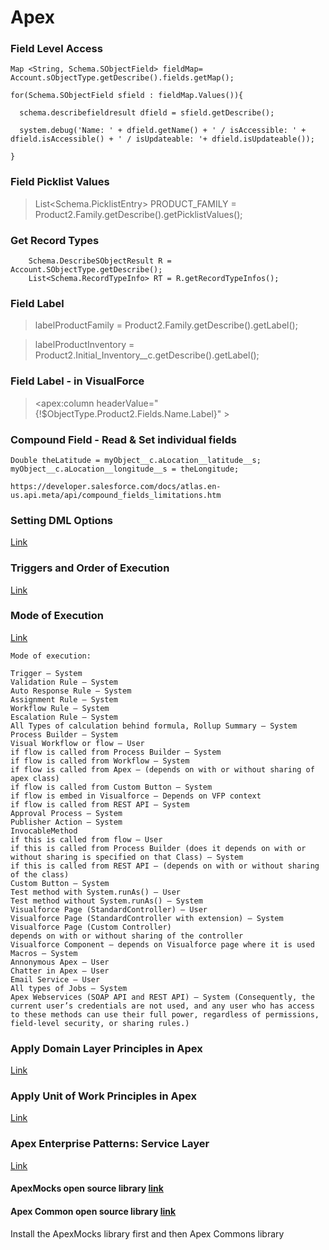 # Apex

### Field Level Access
```
Map <String, Schema.SObjectField> fieldMap= Account.sObjectType.getDescribe().fields.getMap();

for(Schema.SObjectField sfield : fieldMap.Values()){

  schema.describefieldresult dfield = sfield.getDescribe();
  
  system.debug('Name: ' + dfield.getName() + ' / isAccessible: ' + dfield.isAccessible() + ' / isUpdateable: '+ dfield.isUpdateable());
	
}
```

### Field Picklist Values
> List<Schema.PicklistEntry> PRODUCT_FAMILY = Product2.Family.getDescribe().getPicklistValues();

### Get Record Types
```
	Schema.DescribeSObjectResult R = Account.SObjectType.getDescribe();
	List<Schema.RecordTypeInfo> RT = R.getRecordTypeInfos();
```

### Field Label
> labelProductFamily = Product2.Family.getDescribe().getLabel();

> labelProductInventory = Product2.Initial_Inventory__c.getDescribe().getLabel();

### Field Label - in VisualForce
><apex:column headerValue="{!$ObjectType.Product2.Fields.Name.Label}" >

### Compound Field - Read & Set individual fields
	Double theLatitude = myObject__c.aLocation__latitude__s;
	myObject__c.aLocation__longitude__s = theLongitude;

	https://developer.salesforce.com/docs/atlas.en-us.api.meta/api/compound_fields_limitations.htm

### Setting DML Options
[Link](https://developer.salesforce.com/docs/atlas.en-us.apexcode.meta/apexcode/langCon_apex_dml_database_dmloptions.htm)


### Triggers and Order of Execution
[Link](https://developer.salesforce.com/docs/atlas.en-us.apexcode.meta/apexcode/apex_triggers_order_of_execution.htm)

### Mode of Execution
[Link](https://www.biswajeetsamal.com/blog/system-mode-and-user-mode-in-salesforce/)
```
Mode of execution:

Trigger – System
Validation Rule – System
Auto Response Rule – System
Assignment Rule – System
Workflow Rule – System
Escalation Rule – System
All Types of calculation behind formula, Rollup Summary – System
Process Builder – System
Visual Workflow or flow – User
if flow is called from Process Builder – System
if flow is called from Workflow – System
if flow is called from Apex – (depends on with or without sharing of apex class)
if flow is called from Custom Button – System
if flow is embed in Visualforce – Depends on VFP context
if flow is called from REST API – System
Approval Process – System
Publisher Action – System
InvocableMethod
if this is called from flow – User
if this is called from Process Builder (does it depends on with or without sharing is specified on that Class) – System
if this is called from REST API – (depends on with or without sharing of the class)
Custom Button – System
Test method with System.runAs() – User
Test method without System.runAs() – System
Visualforce Page (StandardController) – User
Visualforce Page (StandardController with extension) – System
Visualforce Page (Custom Controller)
depends on with or without sharing of the controller
Visualforce Component – depends on Visualforce page where it is used
Macros – System
Annonymous Apex – User
Chatter in Apex – User
Email Service – User
All types of Jobs – System
Apex Webservices (SOAP API and REST API) – System (Consequently, the current user’s credentials are not used, and any user who has access to these methods can use their full power, regardless of permissions, field-level security, or sharing rules.)
```

### Apply Domain Layer Principles in Apex
[Link](https://trailhead.salesforce.com/content/learn/modules/apex_patterns_dsl/apex_patterns_dsl_apply_dl_principles)

### Apply Unit of Work Principles in Apex
[Link](https://trailhead.salesforce.com/content/learn/modules/apex_patterns_sl/apex_patterns_sl_apply_uow_principles?trail_id=force_com_dev_advanced)

### Apex Enterprise Patterns: Service Layer
[Link](https://trailhead.salesforce.com/content/learn/modules/apex_patterns_sl)

#### ApexMocks open source library [link](https://githubsfdeploy.herokuapp.com/?owner=financialforcedev&repo=fflib-apex-mocks)
#### Apex Common open source library [link](https://githubsfdeploy.herokuapp.com/?owner=financialforcedev&repo=fflib-apex-common)

Install the ApexMocks library first and then Apex Commons library
